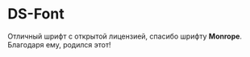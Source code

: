 # DS-Font

Отличный шрифт с открытой лицензией, спасибо шрифту **Monrope**. Благодаря ему, родился этот!
